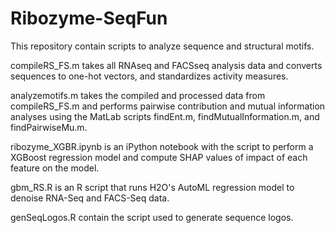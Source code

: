 # Ribozyme-SeqFun

This repository contain scripts to analyze sequence and structural motifs.

compileRS_FS.m takes all RNAseq and FACSseq analysis data and converts sequences to one-hot vectors, and standardizes activity measures. 

analyzemotifs.m takes the compiled and processed data from compileRS_FS.m and performs pairwise contribution and mutual information analyses using the MatLab scripts findEnt.m, findMutualInformation.m, and findPairwiseMu.m.

ribozyme_XGBR.ipynb is an iPython notebook with the script to perform a XGBoost regression model and compute SHAP values of impact of each feature on the model. 

gbm_RS.R is an R script that runs H2O's AutoML regression model to denoise RNA-Seq and FACS-Seq data. 

genSeqLogos.R contain the script used to generate sequence logos.

